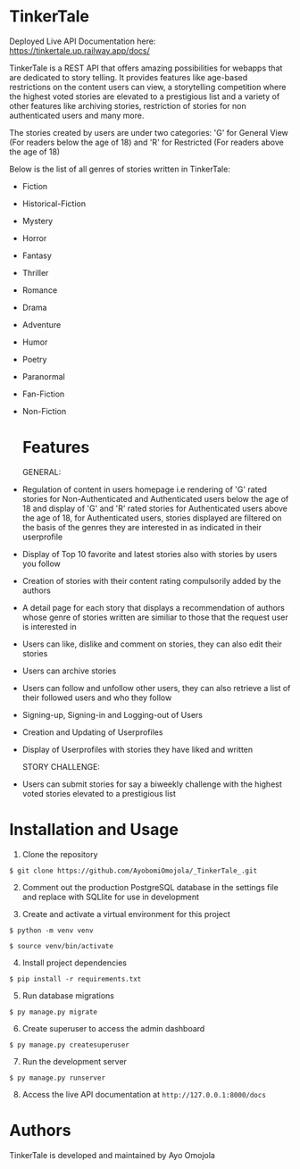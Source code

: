# TinkerTale
Deployed Live API Documentation here: https://tinkertale.up.railway.app/docs/

TinkerTale is a REST API that offers amazing possibilities for webapps that are dedicated to story telling. It provides features like age-based restrictions on the content users can view, a storytelling competition where the highest voted stories are elevated to a prestigious list and a variety of other features like archiving stories, restriction of stories for non authenticated users and many more.

The stories created by users are under two categories: 'G' for General View (For readers below the age of 18) and 'R' for Restricted (For readers above the age of 18)

Below is the list of all genres of stories written in TinkerTale:
- Fiction
- Historical-Fiction
- Mystery
- Horror
- Fantasy
- Thriller
- Romance
- Drama
- Adventure
- Humor
- Poetry
- Paranormal
- Fan-Fiction
- Non-Fiction

  # Features

  GENERAL:
- Regulation of content in users homepage i.e rendering of 'G' rated stories for Non-Authenticated and Authenticated users below the age of 18 and display of 'G' and 'R' rated stories for Authenticated users above the age of 18, for Authenticated users, stories displayed are filtered on the basis of the genres they are interested in as indicated in their userprofile
- Display of Top 10 favorite and latest stories also with stories by users you follow
- Creation of stories with their content rating compulsorily added by the authors
- A detail page for each story that displays a recommendation of authors whose genre of stories written are similiar to those that the request user is interested in
- Users can like, dislike and comment on stories, they can also edit their stories
- Users can archive stories
- Users can follow and unfollow other users, they can also retrieve a list of their followed users and who they follow
- Signing-up, Signing-in and Logging-out of Users
- Creation and Updating of Userprofiles
- Display of Userprofiles with stories they have liked and written


  STORY CHALLENGE:
- Users can submit stories for say a biweekly challenge with the highest voted stories elevated to a prestigious list


# Installation and Usage
1. Clone the repository

``` $ git clone https://github.com/AyobomiOmojola/_TinkerTale_.git ```

2. Comment out the production PostgreSQL database in the settings file and replace with SQLlite for use in development 
   
3. Create and activate a virtual environment for this project

``` $ python -m venv venv ```

``` $ source venv/bin/activate ```

4. Install project dependencies

``` $ pip install -r requirements.txt ```

5. Run database migrations
   
``` $ py manage.py migrate ```

6. Create superuser to access the admin dashboard
    
``` $ py manage.py createsuperuser ```

7. Run the development server
    
``` $ py manage.py runserver ```

8. Access the live API documentation at ```http://127.0.0.1:8000/docs```

# Authors
TinkerTale is developed and maintained by Ayo Omojola
